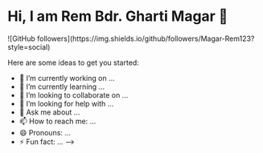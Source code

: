 <h1> Hi, I am Rem Bdr. Gharti Magar 👋</h1>
![GitHub followers](https://img.shields.io/github/followers/Magar-Rem123?style=social)

<!--
**Rem Bdr. Gharti Magar/Rem Bdr. Gharti Magar** is a ✨ _special_ ✨ repository because its `README.md` (this file) appears on your GitHub profile.
<!--<h2 align:"center"><img src = ""C:\Users\Vision.ADMIN\Desktop\my_doc\a.jpeg </h2> -->
Here are some ideas to get you started:

- 🔭 I’m currently working on ...
- 🌱 I’m currently learning ...
- 👯 I’m looking to collaborate on ...
- 🤔 I’m looking for help with ...
- 💬 Ask me about ...
- 📫 How to reach me: ...
- 😄 Pronouns: ...
- ⚡ Fun fact: ...
-->
